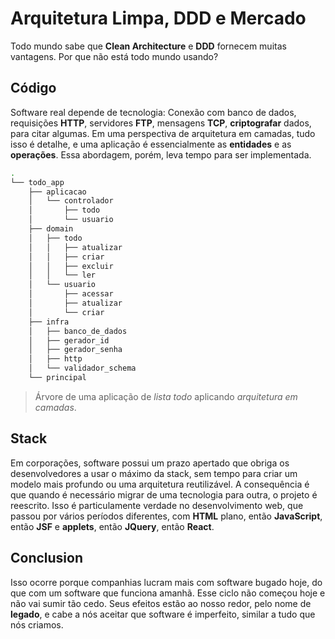 # Arquitetura Limpa, DDD e Mercado

Todo mundo sabe que **Clean Architecture** e **DDD** fornecem muitas vantagens. Por que não está
todo mundo usando?

## Código

Software real depende de tecnologia: Conexão com banco de dados, requisições **HTTP**, servidores
**FTP**, mensagens **TCP**, **criptografar** dados, para citar algumas. Em uma perspectiva de
arquitetura em camadas, tudo isso é detalhe, e uma aplicação é essencialmente as **entidades** e as
**operações**. Essa abordagem, porém, leva tempo para ser implementada.

```bash
.
└── todo_app
    ├── aplicacao
    │   └── controlador
    │       ├── todo
    │       └── usuario
    ├── domain
    │   ├── todo
    │   │   ├── atualizar
    │   │   ├── criar
    │   │   ├── excluir
    │   │   └── ler
    │   └── usuario
    │       ├── acessar
    │       ├── atualizar
    │       └── criar
    ├── infra
    │   ├── banco_de_dados
    │   ├── gerador_id
    │   ├── gerador_senha
    │   ├── http
    │   └── validador_schema
    └── principal
```

> Árvore de uma aplicação de _lista todo_ aplicando _arquitetura em camadas_.

## Stack

Em corporações, software possui um prazo apertado que obriga os desenvolvedores a usar o máximo da
stack, sem tempo para criar um modelo mais profundo ou uma arquitetura reutilizável. A consequência
é que quando é necessário migrar de uma tecnologia para outra, o projeto é reescrito. Isso é
particulamente verdade no desenvolvimento web, que passou por vários períodos diferentes, com
**HTML** plano, então **JavaScript**, então **JSF** e **applets**, então **JQuery**, então
**React**.

## Conclusion

Isso ocorre porque companhias lucram mais com software bugado hoje, do que com um software que
funciona amanhã. Esse ciclo não começou hoje e não vai sumir tão cedo. Seus efeitos estão ao nosso
redor, pelo nome de **legado**, e cabe a nós aceitar que software é imperfeito, similar a tudo que
nós criamos.
